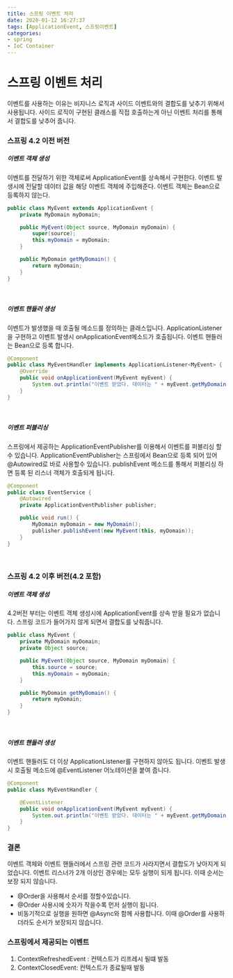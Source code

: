 ```yaml
---
title: 스프링 이벤트 처리
date: 2020-01-12 16:27:37
tags: [ApplicationEvent, 스프링이벤트]
categories:
- spring
- IoC Container
---
```


# 스프링 이벤트 처리

이벤트를 사용하는 이유는 비지니스 로직과 사이드 이벤트와의 결합도를 낮추기 위해서 사용됩니다. 사이드 로직이 구현된 클래스를 직접 호출하는게 아닌 이벤트 처리를 통해서 결합도를 낮추어 줍니다.

### 스프링 4.2 이전 버전

##### 이벤트 객체 생성

이벤트를 전달하기 위한 객체로써 ApplicationEvent를 상속해서 구현한다. 이벤트 발생시에 전달할 데이터 값을 해당 이벤트 객체에 주입해준다. 이벤트 객체는 Bean으로 등록하지 않는다.

```java
public class MyEvent extends ApplicationEvent {
    private MyDomain myDomain;

    public MyEvent(Object source, MyDomain myDomain) {
        super(source);
        this.myDomain = myDomain;
    }

    public MyDomain getMyDomain() {
        return myDomain;
    }
}
```

<br>

##### 이벤트 핸들러 생성

이벤트가 발생했을 때 호출될 메소드를 정의하는 클래스입니다. ApplicationListener을 구현하고 이벤트 발생시 onApplicationEvent메소드가 호출됩니다. 이벤트 핸들러는 Bean으로 등록 합니다.

```java
@Component
public class MyEventHandler implements ApplicationListener<MyEvent> {
    @Override
    public void onApplicationEvent(MyEvent myEvent) {
        System.out.println("이벤트 받았다. 데이터는 " + myEvent.getMyDomain());
    }
}
```

<br>

##### 이벤트 퍼블리싱

스프링에서 제공하는 ApplicationEventPublisher를 이용해서 이벤트를 퍼블리싱 할수 있습니다. ApplicationEventPublisher는 스프링에서 Bean으로 등록 되어 있어 @Autowired로 바로 사용할수 있습니다. publishEvent 메소드를 통해서 퍼블리싱 하면 등록 된 리스너 객체가 호출되게 됩니다.

```java
@Component
public class EventService {
    @Autowired
    private ApplicationEventPublisher publisher;

    public void run() {
        MyDomain myDomain = new MyDomain();
        publisher.publishEvent(new MyEvent(this, myDomain));
    }
}
```

<br>

### 스프링 4.2 이후 버전(4.2 포함)

##### 이벤트 객체 생성

4.2버전 부터는 이벤트 객체 생성시에 ApplicationEvent를 상속 받을 필요가 없습니다. 스프링 코드가 들어가지 않게 되면서 결합도를 낮춰줍니다.

```java
public class MyEvent {
    private MyDomain myDomain;
    private Object source;

    public MyEvent(Object source, MyDomain myDomain) {
        this.source = source;
        this.myDomain = myDomain;
    }

    public MyDomain getMyDomain() {
        return myDomain;
    }
}
```

<br>

##### 이벤트 핸들러 생성

이벤트 핸들러도 더 이상 ApplicationListener를 구현하지 않아도 됩니다. 이벤트 발생시 호출될 메소드에 @EventListener 어노테이션을 붙여 줍니다.

```java
@Component
public class MyEventHandler {

    @EventListener
    public void onApplicationEvent(MyEvent myEvent) {
        System.out.println("이벤트 받았다. 데이터는 " + myEvent.getMyDomain());
    }
}
```

### 결론

이벤트 객체와 이벤트 핸들러에서 스프링 관련 코드가 사라지면서 결합도가 낮아지게 되었습니다. 
이벤트 리스너가 2개 이상인 경우에는 모두 실행이 되게 됩니다. 이때 순서는 보장 되지 않습니다. 
- @Order을 사용해서 순서를 정할수있습니다.
- @Order 사용시에 숫자가 작을수록 먼저 실행이 됩니다.
- 비동기적으로 실행을 원하면 @Async와 함께 사용합니다. 이때 @Order를 사용하더라도 순서가 보장되지 않습니다.

### 스프링에서 제공되는 이벤트

1. ContextRefreshedEvent : 컨텍스트가 리프레시 될떄 발동
2. ContextClosedEvent: 컨텍스트가 종료될때 발동